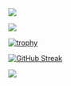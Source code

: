 <a href="https://github.com/anuraghazra/github-readme-stats">
  <img align="center" src="https://github-readme-stats.vercel.app/api?username=pvmm&count_private=true&show_icons=true&theme=gruvbox" />
</a>

<p> </p>

<a href="https://github.com/anuraghazra/convoychat">
  <img align="center" src="https://github-readme-stats.vercel.app/api/top-langs/?username=pvmm&show_icons=true&theme=gruvbox&langs_count=8&layout=compact" />
</a>

<p> </p>

[![trophy](https://github-profile-trophy.vercel.app/?username=pvmm&theme=onedark&column=7&margin-w=15&margin-h=15)](https://github.com/ryo-ma/github-profile-trophy)

[![GitHub Streak](https://github-readme-streak-stats.herokuapp.com?user=pvmm&theme=gruvbox&date_format=%5BY.%5Dn.j)](https://git.io/streak-stats) 

![](https://komarev.com/ghpvc/?username=pvmm)
